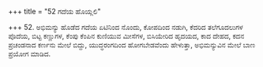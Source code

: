 +++
title = "52 ಗದೆಯ ಹೊಯ್ಲಲಿ"

+++
52. ಅಭಿಮನ್ಯು ಹೊಡೆದ ಗದೆಯ ಏಟಿನಿಂದ ನೊಂದು, ಕೋಪದಿಂದ ನಡುಗಿ, ಕೆದರಿದ ತಲೆಗೂದಲುಗಳ ಪೊದೆಯ, ಬಿಟ್ಟ ಕಣ್ಣುಗಳ, ಕೆಂಪು ಕೆಂಪಿನ ಕುಣಿಯುವ ಮೀಸೆಗಳ, ಬಿಸಿಯೇರಿದ ಹೃದಯದ, ಕಾದ ದೇಹದ, ಕದನ ಪ್ರಚಂಡನಾದ ಕರ್ಣನು ಮೇಲೆ ಬಿದ್ದು, ಯುದ್ಧರಂಗದಿಂದ ಹೋಗಬೇಡವೆಂದು ಹೇಳುತ್ತಾ, ಅಭಿಮನ್ಯುವಿನ ಮೇಲೆ ಬಾಣ ಪ್ರಯೋಗ ಮಾಡಿದ.